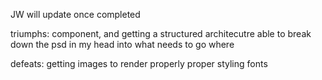 JW will update once completed

triumphs:
component, and getting a structured architecutre
able to break down the psd in my head into what needs to go where

defeats:
getting images to render properly
proper styling
fonts